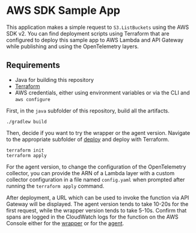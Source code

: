 # AWS SDK Sample App

This application makes a simple request to `S3.ListBuckets` using the AWS SDK v2. You can find
deployment scripts using Terraform that are configured to deploy this sample app to AWS Lambda and
API Gateway while publishing and using the OpenTelemetry layers.

## Requirements

- Java for building this repository
- [Terraform](https://www.terraform.io/downloads.html)
- AWS credentials, either using environment variables or via the CLI and `aws configure`

First, in the `java` subfolder of this repository, build all the artifacts.

```
./gradlew build
```

Then, decide if you want to try the wrapper or the agent version. Navigate to the appropriate
subfolder of [deploy](./deploy) and deploy with Terraform.

```
terraform init
terraform apply
```

For the agent version, to change the configuration of the OpenTelemetry collector, you can provide the ARN of a Lambda layer with a custom collector configuration in a file named `config.yaml` when prompted after running the `terraform apply` command. 

After deployment, a URL which can be used to invoke the function via API Gateway will be displayed. The agent version
tends to take 10-20s for the first request, while the wrapper version tends to take 5-10s. Confirm
that spans are logged in the CloudWatch logs for the function on the AWS Console either for the
[wrapper](https://console.aws.amazon.com/cloudwatch/home?region=us-east-1#logsV2:log-groups/log-group/$252Faws$252Flambda$252Fhello-awssdk-java-wrapper)
or for the [agent](https://console.aws.amazon.com/cloudwatch/home?region=us-east-1#logsV2:log-groups/log-group/$252Faws$252Flambda$252Fhello-awssdk-javaagent).
